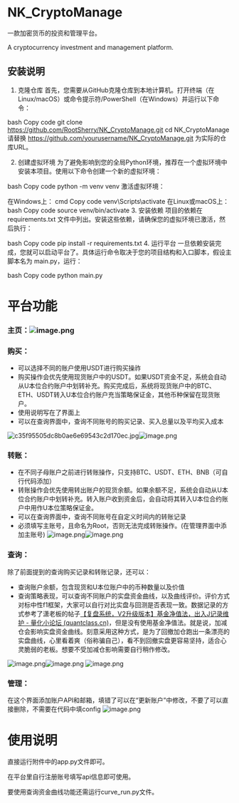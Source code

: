 # NK_CryptoManage
一款加密货币的投资和管理平台。

A cryptocurrency investment and management platform.
## 安装说明

1. 克隆仓库
首先，您需要从GitHub克隆仓库到本地计算机。打开终端（在Linux/macOS）或命令提示符/PowerShell（在Windows）并运行以下命令：

bash
Copy code
git clone https://github.com/RootSherry/NK_CryptoManage.git
cd NK_CryptoManage
请替换 https://github.com/yourusername/NK_CryptoManage.git 为实际的仓库URL。

2. 创建虚拟环境
为了避免影响到您的全局Python环境，推荐在一个虚拟环境中安装本项目。使用以下命令创建一个新的虚拟环境：

bash
Copy code
python -m venv venv
激活虚拟环境：

在Windows上：
cmd
Copy code
venv\Scripts\activate
在Linux或macOS上：
bash
Copy code
source venv/bin/activate
3. 安装依赖
项目的依赖在 requirements.txt 文件中列出。安装这些依赖，请确保您的虚拟环境已激活，然后执行：

bash
Copy code
pip install -r requirements.txt
4. 运行平台
一旦依赖安装完成，您就可以启动平台了。具体运行命令取决于您的项目结构和入口脚本，假设主脚本名为 main.py，运行：

bash
Copy code
python main.py
# 平台功能

### **主页：**![image.png](https://bbs-quantclass-cn-1253788117.file.myqcloud.com/public/attachments/2024/01/26/DaY0O4fUnGk7hQeiBDiw7aoOOdlLaq4CI1C1e83f.png?imageMogr2/thumbnail/500x500 "219024")

### 购买：

- 可以选择不同的账户使用USDT进行购买操祚
- 购买操作会优先使用现货账户中的USDT。如果USDT资金不足，系统会自动从U本位合约账户中划转补充。购买完成后，系统将现货账户中的BTC、ETH、USDT转入U本位合约账户充当策略保证金，其他币种保留在现货账户。
- 使用说明写在了界面上
- 可以在查询界面中，查询不同账号的购买记录、买入总量以及平均买入成本

![c35f95505dc8b0ae6e69543c2d170ec.jpg](https://bbs-quantclass-cn-1253788117.file.myqcloud.com/public/attachments/2024/01/26/ku7klsv8RrtdXsqoqsa26PGfd5D4UlyxK0wds8tT.jpg?imageMogr2/thumbnail/500x500 "219025")![image.png](https://bbs-quantclass-cn-1253788117.file.myqcloud.com/public/attachments/2024/01/26/EnJuS74FAXBUsFrpPLGoJHZuaohg7GSd4bRJ6JmR.png?imageMogr2/thumbnail/500x500 "219026")

### 转账：

- 在不同子母账户之前进行转账操作，只支持BTC、USDT、ETH、BNB（可自行代码添加）
- 转账操作会优先使用转出账户的现货余额。如果余额不足，系统会自动从U本位合约账户中划转补充。转入账户收到资金后，会自动将其转入U本位合约账户中用作U本位策略保证金。
- 可以在查询界面中，查询不同账号在自定义时间内的转账记录
- 必须填写主账号，且命名为Root，否则无法完成转账操作。(在管理界面中添加主账号)
  ![image.png](https://bbs-quantclass-cn-1253788117.file.myqcloud.com/public/attachments/2024/01/26/GmsQ01xXjN9D6e7arIGP8la8boDuEVeyMfI34U92.png?imageMogr2/thumbnail/500x500 "219028")![image.png](https://bbs-quantclass-cn-1253788117.file.myqcloud.com/public/attachments/2024/01/26/iUtfNi5Pf1afP95F2OCFZqmZfE96vx4IQm75Rge9.png?imageMogr2/thumbnail/500x500 "219029")

### 查询：

除了前面提到的查询购买记录和转账记录，还可以：

- 查询账户余额，包含现货和U本位账户中的币种数量以及价值
- 查询策略表现，可以查询不同账户的实盘资金曲线，以及曲线评价。评价方式对标中性f1框架，大家可以自行对比实盘与回测是否表现一致。数据记录的方式参考了潇老板的帖子[【复盘系统，V2升级版本】基金净值法，出入J记录维护 - 量化小论坛 (quantclass.cn)](https://bbs.quantclass.cn/thread/25619)，但是没有使用基金净值法。就是说，加减仓会影响实盘资金曲线。刻意采用这种方式，是为了回撤加仓跑出一条漂亮的实盘曲线，心里看着爽（俗称骗自己），看不到回撤实盘更容易坚持，适合心灵脆弱的老板。想要不受加减仓影响需要自行稍作修改。

![image.png](https://bbs-quantclass-cn-1253788117.file.myqcloud.com/public/attachments/2024/01/26/AzSn3QbbAZ5HdxPjvrG9JjBEnYSpXjIw7XzRnd26.png?imageMogr2/thumbnail/500x500 "219030")![image.png](https://bbs-quantclass-cn-1253788117.file.myqcloud.com/public/attachments/2024/01/26/bdd9ise1ezReYPcE0BpGyLMZoy7BLzXsY1kfuDjA.png?imageMogr2/thumbnail/500x500 "219031")
![image.png](https://bbs-quantclass-cn-1253788117.file.myqcloud.com/public/attachments/2024/01/26/95yOsBVVX8j4fGqyxejhfqfWiYrnu8H072xVBJix.png?imageMogr2/thumbnail/500x500 "219032")

### 管理：

在这个界面添加账户API和邮箱，填错了可以在“更新账户”中修改，不要了可以直接删除，不需要在代码中填config
![image.png](https://bbs-quantclass-cn-1253788117.file.myqcloud.com/public/attachments/2024/01/26/5YZRx0KhYKgb49P15nh3JWOc1prv7JBqhra8dsEw.png?imageMogr2/thumbnail/500x500 "219034")

# 使用说明

直接运行附件中的app.py文件即可。

在平台里自行注册账号填写api信息即可使用。

要使用查询资金曲线功能还需运行curve_run.py文件。
